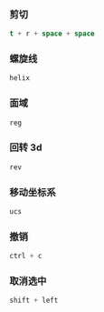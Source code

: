 ### 剪切

```lisp
t + r + space + space
```

### 螺旋线

```lisp
helix
```

### 面域

```lisp
reg
```

### 回转 3d

```lisp
rev
```

### 移动坐标系

```lisp
ucs
```

### 撤销

```lisp
ctrl + c
```

### 取消选中

```lisp
shift + left
```
